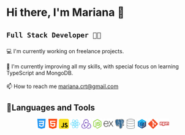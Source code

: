 
<div>
    <h1>
      Hi there, I'm Mariana 👋
    </h1>
<h2>
  
    Full Stack Developer 👩‍💻
</h2>



💻 I'm currently working on freelance projects.
<br/>
<br/>
🌱 I'm currently improving all my skills, with special focus on learning TypeScript and MongoDB.
<br/>
<br/>
📫 How to reach me mariana.crt@gmail.com 
  
</div>

## 🔧Languages and Tools

<p align="center">
<img width="5%" src="./css.png">
<img width="5%" src="./html.png">
<img width="5%" src="./js.png">
<img width="5%" src="./reactjs.png">
<img width="5%" src="./redux.png">
<img width="5%" src="./nodejs.png">
<img width="5%" src="./express.png">
<img width="5%" src="./postgresql.png">
<img width="5%" src="./sql.png">
<img width="5%" src="./sequelize.png">
<img width="5%" src="./git.png">
<img width="5%" src="./npm.png">
</p>




